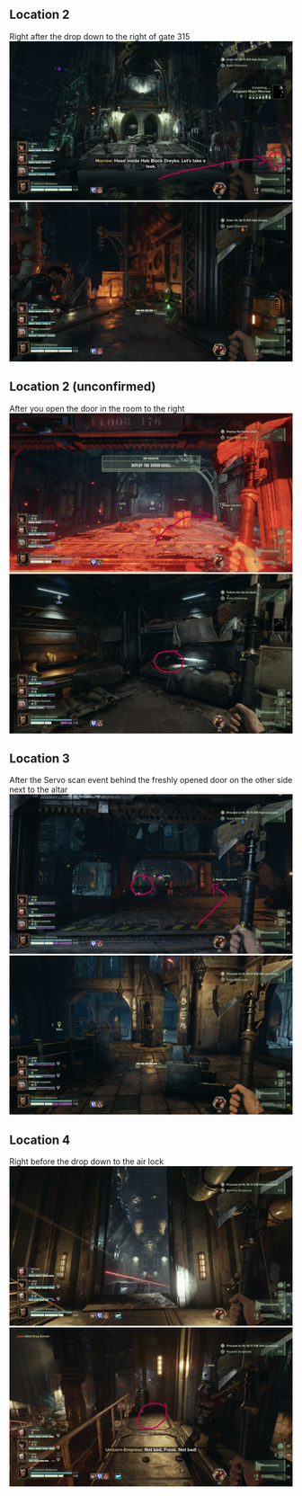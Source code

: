 ## Location 2
Right after the drop down to the right of gate 315 
![](images/20221121230420_1_edit.jpg)
![](images/20221121230425_1.jpg)
## Location 2 (unconfirmed)
After you open the door in the room to the right
![](images/20221121230734_1_edit.jpg)
![](images/20221121230747_1_edit.jpg)
## Location 3
After the Servo scan event behind the freshly opened door on the other side next to the altar
![](images/20221121231148_1_edit.jpg)
![](images/20221121231203_1.jpg)
## Location 4
Right before the drop down to the air lock
![](images/20221121220230_1.jpg)
![](images/20221121220234_1_edit.jpg)
